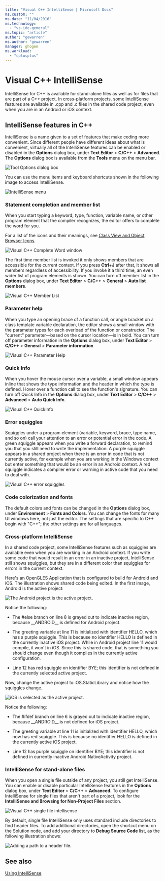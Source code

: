 ```yaml
---
title: "Visual C++ IntelliSense | Microsoft Docs"
ms.custom: ""
ms.date: "11/04/2016"
ms.technology:
  - "vs-ide-general"
ms.topic: "article"
author: "gewarren"
ms.author: "gewarren"
manager: ghogen
ms.workload:
  - "cplusplus"
---
```

# Visual C++ IntelliSense

IntelliSense for C++ is available for stand-alone files as well as for files that are part of a C++ project. In cross-platform projects, some IntelliSense features are available in .cpp and .c files in the shared code project, even when you are in an Android or iOS context.

## IntelliSense features in C++

IntelliSense is a name given to a set of features that make coding more convenient. Since different people have different ideas about what is convenient, virtually all of the IntelliSense features can be enabled or disabled in the **Options** dialog box, under **Text Editor** > **C/C++** > **Advanced**. The **Options** dialog box is available from the **Tools** menu on the menu bar.

![Tool Options dialog box](../ide/media/sintellisensecpptoolsoptions.PNG)

You can use the menu items and keyboard shortcuts shown in the following image to access IntelliSense.

![IntelliSense menu](../ide/media/vs2015_cpp_intellisense_menu.png)

### Statement completion and member list

When you start typing a keyword, type, function, variable name, or other program element that the compiler recognizes, the editor offers to complete the word for you.

For a list of the icons and their meanings, see [Class View and Object Browser Icons](../ide/class-view-and-object-browser-icons.md).

![Visual C&#43;&#43; Complete Word window](../ide/media/vs2015_cpp_complete_word.png "vs2015_cpp_complete_word")

The first time member list is invoked it only shows members that are accessible for the current context. If you press **Ctrl**+**J** after that, it shows all members regardless of accessibility. If you invoke it a third time, an even wider list of program elements is shown. You can turn off member list in the **Options** dialog box, under **Text Editor** > **C/C++** > **General** > **Auto list members**.

![Visual C&#43;&#43; Member List](../ide/media/vs2015_cpp_list_members.png "vs2015_cpp_list_members")

### Parameter help

When you type an opening brace of a function call, or angle bracket on a class template variable declaration, the editor shows a small window with the parameter types for each overload of the function or constructor. The "current" parameter&mdash;based on the cursor location&mdash;is in bold. You can turn off parameter information in the **Options** dialog box, under **Text Editor** > **C/C++** > **General** > **Parameter information**.

![Visual C&#43;&#43; Parameter Help](../ide/media/vs_2015_cpp_param_help.png "vs_2015_cpp_param_help")

### Quick Info

When you hover the mouse cursor over a variable, a small window appears inline that shows the type information and the header in which the type is defined. Hover over a function call to see the function's signature. You can turn off Quick Info in the **Options** dialog box, under **Text Editor** > **C/C++** > **Advanced** > **Auto Quick Info**.

![Visual C&#43;&#43; QuickInfo](../ide/media/vs2015_cpp_quickinfo.png "vs2015_cpp_quickInfo")

### Error squiggles

Squiggles under a program element (variable, keyword, brace, type name, and so on) call your attention to an error or potential error in the code. A green squiggle appears when you write a forward declaration, to remind you that you still need to write the implementation. A purple squiggle appears in a shared project when there is an error in code that is not currently active, for example when you are working in the Windows context but enter something that would be an error in an Android context. A red squiggle indicates a compiler error or warning in active code that you need to deal with.

![Visual C&#43;&#43; error squiggles](../ide/media/vs2015_cpp_error_quiggles.png "vs2015_cpp_error_quiggles")

### Code colorization and fonts

The default colors and fonts can be changed in the **Options** dialog box, under **Environment** > **Fonts and Colors**. You can change the fonts for many UI windows here, not just the editor. The settings that are specific to C++ begin with "C++"; the other settings are for all languages.

### Cross-platform IntelliSense

In a shared code project, some IntelliSense features such as squiggles are available even when you are working in an Android context. If you write some code that would result in an error in an inactive project, IntelliSense still shows squiggles, but they are in a different color than squiggles for errors in the current context.

Here's an OpenGLES Application that is configured to build for Android and iOS. The illustration shows shared code being edited. In the first image, Android is the active project:

![The Android project is the active project.](../ide/media/intellisensecppcrossplatform.png "IntelliSenseCppCrossPlatform")

Notice the following:

- The #else branch on line 8 is grayed out to indicate inactive region, because __ANDROID\_\_ is defined for Android project.

- The greeting variable at line 11 is initialized with identifier HELLO, which has a purple squiggle. This is because no identifier HELLO is defined in the currently inactive iOS project. While in Android project line 11 would compile, it won't in iOS. Since this is shared code, that is something you should change even though it compiles in the currently active configuration.

- Line 12 has red squiggle on identifier BYE; this identifier is not defined in the currently selected active project.

Now, change the active project to iOS.StaticLibrary and notice how the squiggles change.

![iOS is selected as the active project.](../ide/media/intellisensecppcrossplatform2.png "IntelliSenseCppCrossPlatform2")

Notice the following:

- The #ifdef branch on line 6 is grayed out to indicate inactive region, because __ANDROID\_\_ is not defined for iOS project.

- The greeting variable at line 11 is initialized with identifier HELLO, which now has red squiggle. This is because no identifier HELLO is defined in the currently active iOS project.

- Line 12 has purple squiggle on identifier BYE; this identifier is not defined in currently inactive Android.NativeActivity project.

### IntelliSense for stand-alone files

When you open a single file outside of any project, you still get IntelliSense. You can enable or disable particular IntelliSense features in the **Options** dialog box, under **Text Editor** > **C/C++** > **Advanced**. To configure IntelliSense for single files that aren't part of a project, look for the **IntelliSense and Browsing for Non-Project Files** section.

![Visual C&#43;&#43; single file intellisense](../ide/media/vs2015_cpp_single_file_intellisense.png "vs2015_cpp_single_file_intellisense")

By default, single file IntelliSense only uses standard include directories to find header files. To add additional directories, open the shortcut menu on the Solution node, and add your directory to **Debug Source Code** list, as the following illustration shows:

![Adding a path to a header file.](../ide/media/intellisensedebugyourcode.jpg "IntelliSenseDebugYourCode")

## See also

[Using IntelliSense](../ide/using-intellisense.md)